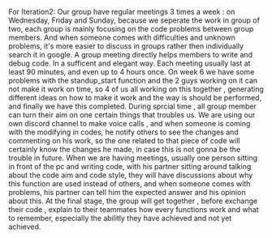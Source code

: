 For Iteration2:
Our group have regular meetings 3 times a week : on Wednesday, Friday and  Sunday,
because we seperate the work in group of two, each group is mainly focusing on 
the code problems between group members.
And when someone comes with difficulties and unknown problems, it's more easier to
discuss in groups rather then individually search it in google.
A group meeting directly helps members to write and debug code. In a sufficent and 
elegant way.
Each meeting usually last at least 90 minutes, and even up to 4 hours once.
On week 6 we have some problems with the standup_start function and the 2 guys working
on it can not make it work on time, so 4 of us all working on this together , generating
different ideas on how to make it work and the way is should be performed, and finally
we have this completed.
During sprcial time , all group member can turn their aim on one certain things that 
troubles us.
We are using our own discord channel to make voice calls , and when someone is coming with 
the modifying in codes, he notify others to see the changes and commenting on his work,
so the one related to that piece of code will certainly know the changes he made, in case 
this is not gonna be the trouble in future.
When we are having meetings, usually one person sitting in front of the pc and writing code,
with his partner sitting around talking about the code aim and code style, they will have 
discussions about why this function are used instead of others, and when someone comes with problems, 
his partner can tell him the expected answer and his opinion about this.
At the final stage, the group will get together , before exchange their code , explain to their 
teammates how every functions work and what to remember, especially the abilitly they have achieved and 
not yet achieved. 
